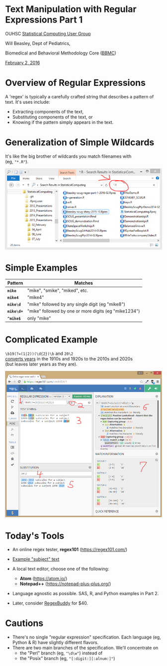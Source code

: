 <style type="text/css">
.small-code pre code {
   font-size: 0.8em;
}
</style>


Text Manipulation with Regular Expressions Part 1
========================================================

OUHSC [Statistical Computing User Group](https://github.com/OuhscBbmc/StatisticalComputing)

Will Beasley, Dept of Pediatrics, 

Biomedical and Behavioral Methodology Core ([BBMC](http://ouhsc.edu/BBMC/))

[February 2, 2016](https://github.com/OuhscBbmc/StatisticalComputing/tree/master/2016-presentations/02-february/)


Overview of Regular Expressions
========================================================

A 'regex' is typically a carefully crafted string that describes a pattern of text.  It's uses include:
* Extracting components of the text,
* Substituting components of the text, or 
* Knowing if the pattern simply appears in the text.

Generalization of Simple Wildcards 
========================================================
It's like the big brother of wildcards you match filenames with<br/>(eg, `"*.R"`).

![windows-exporer](./images/windows-explorer-wildcard.png)


Simple Examples
========================================================

| Pattern           | Matches                        |
| ----------------- | ------------------------------ |
| **`mike`**        | "mike", "smike", "miked", etc. |
| **`mike4`**       | "mike4" |
| **`mike\d`**      | "mike" followed by any single digit (eg "mike8") |
| **`mike\d+`**     | "mike" followed by one or more digits (eg "mike1234") |
| **`^mike$`**      | only "mike" |


Complicated Example
========================================================
`\b19(?=(1|2))(\d{2})\b`  and `20\2`<br/>[converts years](https://regex101.com/r/mX5fE4/2) in the 1910s and 1920s to the 2010s and 2020s<br/>(but leaves later years as they are).

[![windows-exporer](./images/forward-lookahead.png)](https://regex101.com/r/mX5fE4/2)


Today's Tools
========================================================

* An online regex tester, **regex101** (https://regex101.com/)
* [Example "subject" text](https://github.com/OuhscBbmc/StatisticalComputing/tree/master/2016-presentations/02-february/)
* A local text editor, choose one of the following:
    * **Atom** (https://atom.io/)
    * **Notepad++** (https://notepad-plus-plus.org/)
* Language agnostic as possible.  SAS, R, and Python examples in Part 2.    

* Later, consider [RegexBuddy](http://www.regexbuddy.com/) for $40.
    

Cautions
========================================================    
* There's no single "regular expression" specification.  Each language (eg, Python & R) have slightly different flavors.
* There are two main branches of the specification.  We'll concentrate on 
    * the "Perl" branch (eg, `"\d\w"`) instead of 
    * the "Posix" branch (eg, `"[:digit:][:alnum:]"`)
    
